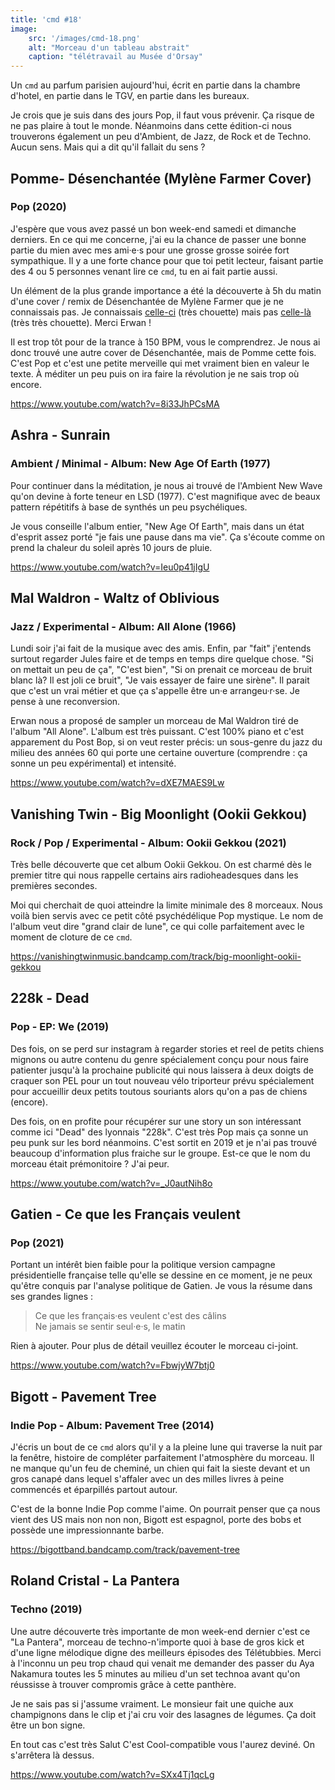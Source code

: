 ```yaml
---
title: 'cmd #18'
image:
    src: '/images/cmd-18.png'
    alt: "Morceau d'un tableau abstrait"
    caption: "télétravail au Musée d'Orsay"
---
```


Un `cmd` au parfum parisien aujourd'hui, écrit en partie dans la chambre
d'hotel, en partie dans le TGV, en partie dans les bureaux.

Je crois que je suis dans des jours Pop, il faut vous prévenir. Ça risque de ne
pas plaire à tout le monde. Néanmoins dans cette édition-ci nous trouverons
également un peu d'Ambient, de Jazz, de Rock et de Techno. Aucun sens. Mais qui
a dit qu'il fallait du sens ?

## Pomme- Désenchantée (Mylène Farmer Cover)
### Pop (2020)

J'espère que vous avez passé un bon week-end samedi et dimanche derniers. En ce
qui me concerne, j'ai eu la chance de passer une bonne partie du mien avec mes
ami·e·s pour une grosse grosse soirée fort sympathique. Il y a une forte chance
pour que toi petit lecteur, faisant partie des 4 ou 5 personnes venant lire ce
`cmd`, tu en ai fait partie aussi.

Un élément de la plus grande importance a été la découverte à 5h du matin d'une
cover / remix de Désenchantée de Mylène Farmer que je ne connaissais pas. Je
connaissais
[celle-ci](https://soundcloud.com/madrey/mylene-farmer-desenchantee-mad-reyedit-club-mixxx-fd)
(très chouette) mais pas [celle-là](https://www.youtube.com/watch?v=S5vqfMFBjPw)
(très très chouette). Merci Erwan !

Il est trop tôt pour de la trance à 150 BPM, vous le comprendrez. Je nous ai
donc trouvé une autre cover de Désenchantée, mais de Pomme cette fois. C'est Pop
et c'est une petite merveille qui met vraiment bien en valeur le texte. À
méditer un peu puis on ira faire la révolution je ne sais trop où encore.

https://www.youtube.com/watch?v=8i33JhPCsMA


## Ashra - Sunrain
### Ambient / Minimal - Album: New Age Of Earth (1977)

Pour continuer dans la méditation, je nous ai trouvé de l'Ambient New Wave qu'on
devine à forte teneur en LSD (1977). C'est magnifique avec de beaux pattern
répétitifs à base de synthés un peu psychéliques.

Je vous conseille l'album entier, "New Age Of Earth", mais dans un état d'esprit
assez porté "je fais une pause dans ma vie". Ça s'écoute comme on prend la
chaleur du soleil après 10 jours de pluie.

https://www.youtube.com/watch?v=Ieu0p41jIgU


## Mal Waldron - Waltz of Oblivious
### Jazz / Experimental - Album: All Alone (1966)

Lundi soir j'ai fait de la musique avec des amis. Enfin, par "fait" j'entends
surtout regarder Jules faire et de temps en temps dire quelque chose. "Si on
mettait un peu de ça", "C'est bien", "Si on prenait ce morceau de bruit blanc
là? Il est joli ce bruit", "Je vais essayer de faire une sirène". Il parait que
c'est un vrai métier et que ça s'appelle être un·e arrangeu·r·se. Je pense à une
reconversion.

Erwan nous a proposé de sampler un morceau de Mal Waldron tiré de l'album "All
Alone". L'album est très puissant. C'est 100% piano et c'est apparement du Post
Bop, si on veut rester précis: un sous-genre du jazz du milieu des années 60 qui
porte une certaine ouverture (comprendre : ça sonne un peu expérimental) et
intensité.

https://www.youtube.com/watch?v=dXE7MAES9Lw


## Vanishing Twin - Big Moonlight (Ookii Gekkou)
### Rock / Pop / Experimental - Album: Ookii Gekkou (2021)

Très belle découverte que cet album Ookii Gekkou. On est charmé dès le premier
titre qui nous rappelle certains airs radioheadesques dans les premières
secondes.

Moi qui cherchait de quoi atteindre la limite minimale des 8 morceaux. Nous
voilà bien servis avec ce petit côté psychédélique Pop mystique. Le nom de
l'album veut dire "grand clair de lune", ce qui colle parfaitement avec le
moment de cloture de ce `cmd`.

https://vanishingtwinmusic.bandcamp.com/track/big-moonlight-ookii-gekkou


## 228k - Dead
### Pop - EP: We (2019)

Des fois, on se perd sur instagram à regarder stories et reel de petits chiens
mignons ou autre contenu du genre spécialement conçu pour nous faire patienter
jusqu'à la prochaine publicité qui nous laissera à deux doigts de craquer son
PEL pour un tout nouveau vélo triporteur prévu spécialement pour accueillir deux
petits toutous souriants alors qu'on a pas de chiens (encore).

Des fois, on en profite pour récupérer sur une story un son intéressant comme
ici "Dead" des lyonnais "228k". C'est très Pop mais ça sonne un peu punk sur les
bord néanmoins. C'est sortit en 2019 et je n'ai pas trouvé beaucoup
d'information plus fraiche sur le groupe. Est-ce que le nom du morceau était
prémonitoire ? J'ai peur.

https://www.youtube.com/watch?v=_J0autNih8o


## Gatien - Ce que les Français veulent
### Pop (2021)

Portant un intérêt bien faible pour la politique version campagne présidentielle
française telle qu'elle se dessine en ce moment, je ne peux qu'être conquis par
l'analyse politique de Gatien. Je vous la résume dans ses grandes lignes :

>Ce que les français·es veulent c'est des câlins <br />
>Ne jamais se sentir seul·e·s, le matin <br />

Rien à ajouter. Pour plus de détail veuillez écouter le morceau ci-joint.

https://www.youtube.com/watch?v=FbwjyW7btj0


## Bigott - Pavement Tree
### Indie Pop - Album: Pavement Tree (2014)

J'écris un bout de ce `cmd` alors qu'il y a la pleine lune qui traverse la nuit
par la fenêtre, histoire de compléter parfaitement l'atmosphère du morceau. Il
ne manque qu'un feu de cheminé, un chien qui fait la sieste devant et un gros
canapé dans lequel s'affaler avec un des milles livres à peine commencés et
éparpillés partout autour.

C'est de la bonne Indie Pop comme l'aime. On pourrait penser que ça nous vient
des US mais non non non, Bigott est espagnol, porte des bobs et possède une
impressionnante barbe.

https://bigottband.bandcamp.com/track/pavement-tree


## Roland Cristal - La Pantera
### Techno (2019)

Une autre découverte très importante de mon week-end dernier c'est ce "La
Pantera", morceau de techno-n'importe quoi à base de gros kick et d'une
ligne mélodique digne des meilleurs épisodes des Télétubbies. Merci à l'inconnu
un peu trop chaud qui venait me demander des passer du Aya Nakamura toutes les 5
minutes au milieu d'un set technoa avant qu'on réussisse à trouver compromis
grâce à cette panthère.

Je ne sais pas si j'assume vraiment. Le monsieur fait une quiche aux champignons
dans le clip et j'ai cru voir des lasagnes de légumes. Ça doit être un bon
signe.

En tout cas c'est très Salut C'est Cool-compatible vous l'aurez deviné. On
s'arrêtera là dessus.

https://www.youtube.com/watch?v=SXx4Tj1qcLg

